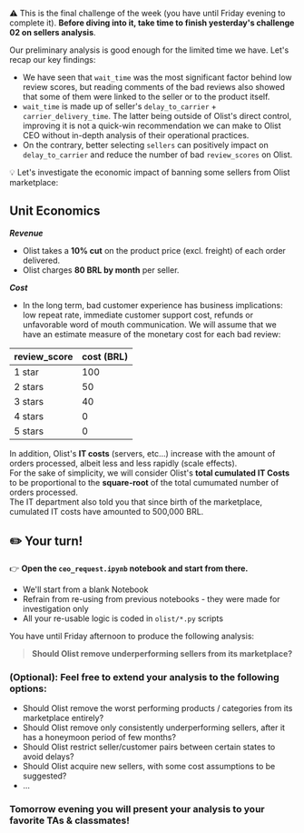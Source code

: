 ⚠️ This is the final challenge of the week (you have until Friday evening to complete it).
**Before diving into it, take time to finish yesterday's challenge 02 on sellers analysis**.


Our preliminary analysis is good enough for the limited time we have. Let's recap our key findings:
- We have seen that `wait_time` was the most significant factor behind low review scores, but reading comments of the bad reviews also showed that some of them were linked to the seller or to the product itself.
- `wait_time` is made up of seller's `delay_to_carrier` + `carrier_delivery_time`. The latter being outside of Olist's direct control, improving it is not a quick-win recommendation we can make to Olist CEO without in-depth analysis of their operational practices.
- On the contrary, better selecting `sellers` can positively impact on `delay_to_carrier` and reduce the number of bad `review_scores` on Olist.

💡 Let's investigate the economic impact of banning some sellers from Olist marketplace:

## Unit Economics

***Revenue***

- Olist takes a **10% cut** on the product price (excl. freight) of each order delivered.
- Olist charges **80 BRL by month** per seller.

***Cost***

- In the long term, bad customer experience has business implications: low repeat rate, immediate customer support cost, refunds or unfavorable word of mouth communication. We will assume that we have an estimate measure of the monetary cost for each bad review:

review_score|cost (BRL)
---|---
1 star|100
2 stars|50
3 stars|40
4 stars|0
5 stars|0

In addition, Olist's **IT costs** (servers, etc...) increase with the amount of orders processed, albeit less and less rapidly (scale effects).  
For the sake of simplicity, we will consider Olist's **total cumulated IT Costs** to be proportional to the **square-root** of the total cumumated number of orders processed.  
The IT department also told you that since birth of the marketplace, cumulated IT costs have amounted to 500,000 BRL.

## ✏️ Your turn!

👉 **Open the `ceo_request.ipynb` notebook and start from there.**

- We'll start from a blank Notebook
- Refrain from re-using from previous notebooks - they were made for investigation only
- All your re-usable logic is coded in `olist/*.py` scripts

You have until Friday afternoon to produce the following analysis:

> **Should Olist remove underperforming sellers from its marketplace?**

### (Optional): Feel free to extend your analysis to the following options:

- Should Olist remove the worst performing products / categories from its marketplace entirely?
- Should Olist remove only consistently underperforming sellers, after it has a honeymoon period of few months?
- Should Olist restrict seller/customer pairs between certain states to avoid delays?
- Should Olist acquire new sellers, with some cost assumptions to be suggested?
- ...

### Tomorrow evening you will present your analysis to your favorite TAs & classmates!
